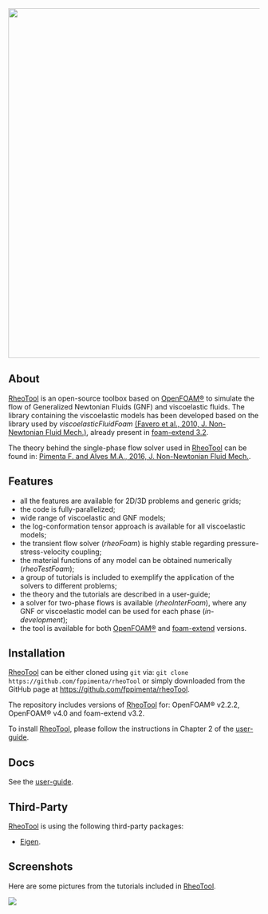 <img src="https://cloud.githubusercontent.com/assets/22405564/20934548/7163a14e-bbd3-11e6-84d3-e2e0ac073201.png" width="700">
 
## About

[RheoTool] is an open-source toolbox based on [OpenFOAM®] to simulate the flow of Generalized Newtonian Fluids (GNF) and viscoelastic fluids. The library containing the viscoelastic models has been developed based on the library used by _viscoelasticFluidFoam_ [(Favero et al., 2010, J. Non-Newtonian Fluid Mech.)](http://dx.doi.org/10.1016/j.jnnfm.2010.08.010), already present in [foam-extend 3.2]. 

The theory behind the single-phase flow solver used in [RheoTool] can be found in: [Pimenta F. and Alves M.A., 2016, J. Non-Newtonian Fluid Mech.](http://dx.doi.org/10.1016/j.jnnfm.2016.12.002).

## Features

* all the features are available for 2D/3D problems and generic grids;
* the code is fully-parallelized;
* wide range of viscoelastic and GNF models;
* the log-conformation tensor approach is available for all viscoelastic models; 
* the transient flow solver (_rheoFoam_) is highly stable regarding pressure-stress-velocity coupling;
* the material functions of any model can be obtained numerically (_rheoTestFoam_);
* a group of tutorials is included to exemplify the application of the solvers to different problems;
* the theory and the tutorials are described in a user-guide;
* a solver for two-phase flows is available (_rheoInterFoam_), where any GNF or viscoelastic model can be used for each phase (_in-development_);
* the tool is available for both [OpenFOAM®] and [foam-extend] versions.

## Installation

[RheoTool] can be either cloned using `git` via: `git clone https://github.com/fppimenta/rheoTool` or simply downloaded from the GitHub page at https://github.com/fppimenta/rheoTool.  

The repository includes versions of [RheoTool] for: OpenFOAM® v2.2.2, OpenFOAM® v4.0 and foam-extend v3.2.  

To install [RheoTool], please follow the instructions in Chapter 2 of the [user-guide](https://github.com/fppimenta/rheoTool/doc).

## Docs

See the [user-guide](https://github.com/fppimenta/rheoTool/doc).

## Third-Party 

[RheoTool] is using the following third-party packages:

* [Eigen](http://eigen.tuxfamily.org/). 

## Screenshots

Here are some pictures from the tutorials included in [RheoTool]. 

<img src="https://cloud.githubusercontent.com/assets/22405564/20934556/778ed66a-bbd3-11e6-99a7-7d1ff75757fd.png">

[RheoTool]:https://github.com/fppimenta/rheoTool
[OpenFOAM®]:http://openfoam.org/
[foam-extend]:http://www.extend-project.de/
[foam-extend 3.2]:https://github.com/Unofficial-Extend-Project-Mirror/foam-extend-foam-extend-3.2

